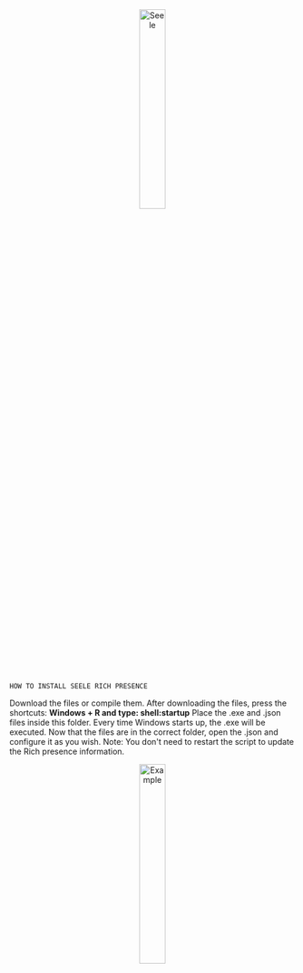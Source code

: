 <div align="center"><img src="https://i.imgur.com/VCvZhWT.jpg" alt="Seele" width="30%"></img></div>

```
HOW TO INSTALL SEELE RICH PRESENCE
```
Download the files or compile them. After downloading the files, press the shortcuts: **Windows + R and type: shell:startup**
Place the .exe and .json files inside this folder. Every time Windows starts up, the .exe will be executed. Now that the files are in the correct folder, open the .json and configure it as you wish. Note: You don't need to restart the script to update the Rich presence information.

<div align="center"><img src="https://i.imgur.com/NIak3DE.png" alt="Example" width="30%"></img></div>
